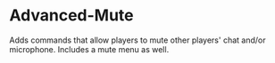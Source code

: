 # Advanced-Mute
Adds commands that allow players to mute other players' chat and/or microphone. Includes a mute menu as well.
